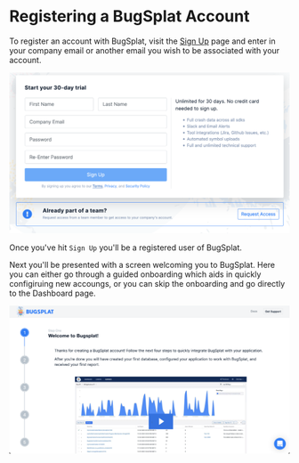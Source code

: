 # Registering a BugSplat Account

To register an account with BugSplat, visit the [Sign Up](https://app.bugsplat.com/v2/sign-up) page and enter in your company email or another email you wish to be associated with your account.

![](../../.gitbook/assets/screen-shot-2021-07-14-at-1.06.39-pm.png)

Once you've hit `Sign Up` you'll be a registered user of BugSplat.  

Next you'll be presented with a screen welcoming you to BugSplat.  Here you can either go through a guided onboarding which aids in quickly configiruing new accoungs, or you can skip the onboarding and go directly to the Dashboard page.

![](../../.gitbook/assets/welcome-to-bugsplat.png)



